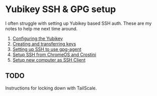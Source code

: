 # Yubikey SSH & GPG setup

I often struggle with setting up Yubikey based SSH auth. These are my notes to help me next time around.

1. [Configuring the Yubikey](configuring_yubikey.md)
1. [Creating and transferring keys](creating_and_transferring_keys.md)
1. [Setting up SSH to use gpg-agent](setup_ssh_to_use_gpg.md)
1. [Setup SSH from ChromeOS and Crostini](setup_chromeos_ssh.md)
1. [Setup new computer as SSH Client](new_computer_as_client.md)

## TODO
Instructions for locking down with TailScale.